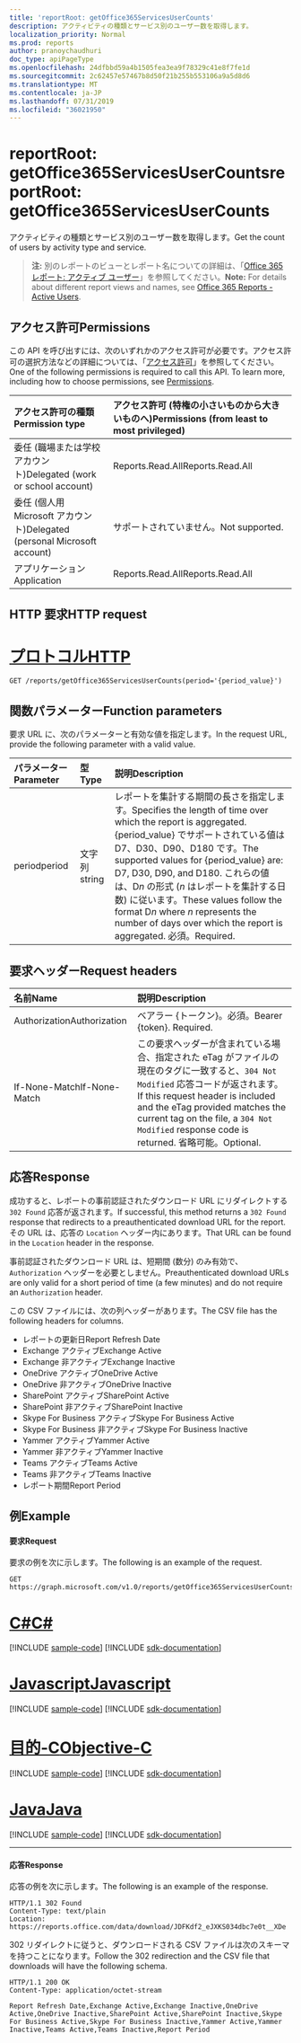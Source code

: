```yaml
---
title: 'reportRoot: getOffice365ServicesUserCounts'
description: アクティビティの種類とサービス別のユーザー数を取得します。
localization_priority: Normal
ms.prod: reports
author: pranoychaudhuri
doc_type: apiPageType
ms.openlocfilehash: 24dfbbd59a4b1505fea3ea9f78329c41e8f7fe1d
ms.sourcegitcommit: 2c62457e57467b8d50f21b255b553106a9a5d8d6
ms.translationtype: MT
ms.contentlocale: ja-JP
ms.lasthandoff: 07/31/2019
ms.locfileid: "36021950"
---
```

# <a name="reportroot-getoffice365servicesusercounts"></a><span data-ttu-id="fd668-103">reportRoot: getOffice365ServicesUserCounts</span><span class="sxs-lookup"><span data-stu-id="fd668-103">reportRoot: getOffice365ServicesUserCounts</span></span>

<span data-ttu-id="fd668-104">アクティビティの種類とサービス別のユーザー数を取得します。</span><span class="sxs-lookup"><span data-stu-id="fd668-104">Get the count of users by activity type and service.</span></span>

> <span data-ttu-id="fd668-105">**注:** 別のレポートのビューとレポート名についての詳細は、「[Office 365 レポート: アクティブ ユーザー](https://support.office.com/client/Active-Users-fc1cf1d0-cd84-43fd-adb7-a4c4dfa8112d)」を参照してください。</span><span class="sxs-lookup"><span data-stu-id="fd668-105">**Note:** For details about different report views and names, see [Office 365 Reports - Active Users](https://support.office.com/client/Active-Users-fc1cf1d0-cd84-43fd-adb7-a4c4dfa8112d).</span></span>

## <a name="permissions"></a><span data-ttu-id="fd668-106">アクセス許可</span><span class="sxs-lookup"><span data-stu-id="fd668-106">Permissions</span></span>

<span data-ttu-id="fd668-p101">この API を呼び出すには、次のいずれかのアクセス許可が必要です。アクセス許可の選択方法などの詳細については、「[アクセス許可](/graph/permissions-reference)」を参照してください。</span><span class="sxs-lookup"><span data-stu-id="fd668-p101">One of the following permissions is required to call this API. To learn more, including how to choose permissions, see [Permissions](/graph/permissions-reference).</span></span>

| <span data-ttu-id="fd668-109">アクセス許可の種類</span><span class="sxs-lookup"><span data-stu-id="fd668-109">Permission type</span></span>                        | <span data-ttu-id="fd668-110">アクセス許可 (特権の小さいものから大きいものへ)</span><span class="sxs-lookup"><span data-stu-id="fd668-110">Permissions (from least to most privileged)</span></span> |
| :------------------------------------- | :--------------------------------------- |
| <span data-ttu-id="fd668-111">委任 (職場または学校アカウント)</span><span class="sxs-lookup"><span data-stu-id="fd668-111">Delegated (work or school account)</span></span>     | <span data-ttu-id="fd668-112">Reports.Read.All</span><span class="sxs-lookup"><span data-stu-id="fd668-112">Reports.Read.All</span></span>                         |
| <span data-ttu-id="fd668-113">委任 (個人用 Microsoft アカウント)</span><span class="sxs-lookup"><span data-stu-id="fd668-113">Delegated (personal Microsoft account)</span></span> | <span data-ttu-id="fd668-114">サポートされていません。</span><span class="sxs-lookup"><span data-stu-id="fd668-114">Not supported.</span></span>                           |
| <span data-ttu-id="fd668-115">アプリケーション</span><span class="sxs-lookup"><span data-stu-id="fd668-115">Application</span></span>                            | <span data-ttu-id="fd668-116">Reports.Read.All</span><span class="sxs-lookup"><span data-stu-id="fd668-116">Reports.Read.All</span></span>                         |

## <a name="http-request"></a><span data-ttu-id="fd668-117">HTTP 要求</span><span class="sxs-lookup"><span data-stu-id="fd668-117">HTTP request</span></span>


# <a name="httptabhttp"></a>[<span data-ttu-id="fd668-118">プロトコル</span><span class="sxs-lookup"><span data-stu-id="fd668-118">HTTP</span></span>](#tab/http)
<!-- { "blockType": "ignored" } --> 

```http
GET /reports/getOffice365ServicesUserCounts(period='{period_value}')
```

## <a name="function-parameters"></a><span data-ttu-id="fd668-119">関数パラメーター</span><span class="sxs-lookup"><span data-stu-id="fd668-119">Function parameters</span></span>

<span data-ttu-id="fd668-120">要求 URL に、次のパラメーターと有効な値を指定します。</span><span class="sxs-lookup"><span data-stu-id="fd668-120">In the request URL, provide the following parameter with a valid value.</span></span>

| <span data-ttu-id="fd668-121">パラメーター</span><span class="sxs-lookup"><span data-stu-id="fd668-121">Parameter</span></span> | <span data-ttu-id="fd668-122">型</span><span class="sxs-lookup"><span data-stu-id="fd668-122">Type</span></span>   | <span data-ttu-id="fd668-123">説明</span><span class="sxs-lookup"><span data-stu-id="fd668-123">Description</span></span>                              |
| :-------- | :----- | :--------------------------------------- |
| <span data-ttu-id="fd668-124">period</span><span class="sxs-lookup"><span data-stu-id="fd668-124">period</span></span>    | <span data-ttu-id="fd668-125">文字列</span><span class="sxs-lookup"><span data-stu-id="fd668-125">string</span></span> | <span data-ttu-id="fd668-126">レポートを集計する期間の長さを指定します。</span><span class="sxs-lookup"><span data-stu-id="fd668-126">Specifies the length of time over which the report is aggregated.</span></span> <span data-ttu-id="fd668-127">{period_value} でサポートされている値は D7、D30、D90、D180 です。</span><span class="sxs-lookup"><span data-stu-id="fd668-127">The supported values for {period_value} are: D7, D30, D90, and D180.</span></span> <span data-ttu-id="fd668-128">これらの値は、D*n* の形式 (*n* はレポートを集計する日数) に従います。</span><span class="sxs-lookup"><span data-stu-id="fd668-128">These values follow the format D*n* where *n* represents the number of days over which the report is aggregated.</span></span> <span data-ttu-id="fd668-129">必須。</span><span class="sxs-lookup"><span data-stu-id="fd668-129">Required.</span></span> |

## <a name="request-headers"></a><span data-ttu-id="fd668-130">要求ヘッダー</span><span class="sxs-lookup"><span data-stu-id="fd668-130">Request headers</span></span>

| <span data-ttu-id="fd668-131">名前</span><span class="sxs-lookup"><span data-stu-id="fd668-131">Name</span></span>          | <span data-ttu-id="fd668-132">説明</span><span class="sxs-lookup"><span data-stu-id="fd668-132">Description</span></span>                              |
| :------------ | :--------------------------------------- |
| <span data-ttu-id="fd668-133">Authorization</span><span class="sxs-lookup"><span data-stu-id="fd668-133">Authorization</span></span> | <span data-ttu-id="fd668-p103">ベアラー {トークン}。必須。</span><span class="sxs-lookup"><span data-stu-id="fd668-p103">Bearer {token}. Required.</span></span>                |
| <span data-ttu-id="fd668-136">If-None-Match</span><span class="sxs-lookup"><span data-stu-id="fd668-136">If-None-Match</span></span> | <span data-ttu-id="fd668-137">この要求ヘッダーが含まれている場合、指定された eTag がファイルの現在のタグに一致すると、`304 Not Modified` 応答コードが返されます。</span><span class="sxs-lookup"><span data-stu-id="fd668-137">If this request header is included and the eTag provided matches the current tag on the file, a `304 Not Modified` response code is returned.</span></span> <span data-ttu-id="fd668-138">省略可能。</span><span class="sxs-lookup"><span data-stu-id="fd668-138">Optional.</span></span> |

## <a name="response"></a><span data-ttu-id="fd668-139">応答</span><span class="sxs-lookup"><span data-stu-id="fd668-139">Response</span></span>

<span data-ttu-id="fd668-140">成功すると、レポートの事前認証されたダウンロード URL にリダイレクトする `302 Found` 応答が返されます。</span><span class="sxs-lookup"><span data-stu-id="fd668-140">If successful, this method returns a `302 Found` response that redirects to a preauthenticated download URL for the report.</span></span> <span data-ttu-id="fd668-141">その URL は、応答の `Location` ヘッダー内にあります。</span><span class="sxs-lookup"><span data-stu-id="fd668-141">That URL can be found in the `Location` header in the response.</span></span>

<span data-ttu-id="fd668-142">事前認証されたダウンロード URL は、短期間 (数分) のみ有効で、`Authorization` ヘッダーを必要としません。</span><span class="sxs-lookup"><span data-stu-id="fd668-142">Preauthenticated download URLs are only valid for a short period of time (a few minutes) and do not require an `Authorization` header.</span></span>

<span data-ttu-id="fd668-143">この CSV ファイルには、次の列ヘッダーがあります。</span><span class="sxs-lookup"><span data-stu-id="fd668-143">The CSV file has the following headers for columns.</span></span>

- <span data-ttu-id="fd668-144">レポートの更新日</span><span class="sxs-lookup"><span data-stu-id="fd668-144">Report Refresh Date</span></span>
- <span data-ttu-id="fd668-145">Exchange アクティブ</span><span class="sxs-lookup"><span data-stu-id="fd668-145">Exchange Active</span></span>
- <span data-ttu-id="fd668-146">Exchange 非アクティブ</span><span class="sxs-lookup"><span data-stu-id="fd668-146">Exchange Inactive</span></span>
- <span data-ttu-id="fd668-147">OneDrive アクティブ</span><span class="sxs-lookup"><span data-stu-id="fd668-147">OneDrive Active</span></span>
- <span data-ttu-id="fd668-148">OneDrive 非アクティブ</span><span class="sxs-lookup"><span data-stu-id="fd668-148">OneDrive Inactive</span></span>
- <span data-ttu-id="fd668-149">SharePoint アクティブ</span><span class="sxs-lookup"><span data-stu-id="fd668-149">SharePoint Active</span></span>
- <span data-ttu-id="fd668-150">SharePoint 非アクティブ</span><span class="sxs-lookup"><span data-stu-id="fd668-150">SharePoint Inactive</span></span>
- <span data-ttu-id="fd668-151">Skype For Business アクティブ</span><span class="sxs-lookup"><span data-stu-id="fd668-151">Skype For Business Active</span></span>
- <span data-ttu-id="fd668-152">Skype For Business 非アクティブ</span><span class="sxs-lookup"><span data-stu-id="fd668-152">Skype For Business Inactive</span></span>
- <span data-ttu-id="fd668-153">Yammer アクティブ</span><span class="sxs-lookup"><span data-stu-id="fd668-153">Yammer Active</span></span>
- <span data-ttu-id="fd668-154">Yammer 非アクティブ</span><span class="sxs-lookup"><span data-stu-id="fd668-154">Yammer Inactive</span></span>
- <span data-ttu-id="fd668-155">Teams アクティブ</span><span class="sxs-lookup"><span data-stu-id="fd668-155">Teams Active</span></span>
- <span data-ttu-id="fd668-156">Teams 非アクティブ</span><span class="sxs-lookup"><span data-stu-id="fd668-156">Teams Inactive</span></span>
- <span data-ttu-id="fd668-157">レポート期間</span><span class="sxs-lookup"><span data-stu-id="fd668-157">Report Period</span></span>

## <a name="example"></a><span data-ttu-id="fd668-158">例</span><span class="sxs-lookup"><span data-stu-id="fd668-158">Example</span></span>

#### <a name="request"></a><span data-ttu-id="fd668-159">要求</span><span class="sxs-lookup"><span data-stu-id="fd668-159">Request</span></span>

<span data-ttu-id="fd668-160">要求の例を次に示します。</span><span class="sxs-lookup"><span data-stu-id="fd668-160">The following is an example of the request.</span></span>

<!--{
  "blockType": "request",
  "isComposable": true,
  "name": "reportroot_getoffice365servicesusercounts"
}-->

```http
GET https://graph.microsoft.com/v1.0/reports/getOffice365ServicesUserCounts(period='D7')
```
# <a name="ctabcsharp"></a>[<span data-ttu-id="fd668-161">C#</span><span class="sxs-lookup"><span data-stu-id="fd668-161">C#</span></span>](#tab/csharp)
[!INCLUDE [sample-code](../includes/snippets/csharp/reportroot-getoffice365servicesusercounts-csharp-snippets.md)]
[!INCLUDE [sdk-documentation](../includes/snippets/snippets-sdk-documentation-link.md)]

# <a name="javascripttabjavascript"></a>[<span data-ttu-id="fd668-162">Javascript</span><span class="sxs-lookup"><span data-stu-id="fd668-162">Javascript</span></span>](#tab/javascript)
[!INCLUDE [sample-code](../includes/snippets/javascript/reportroot-getoffice365servicesusercounts-javascript-snippets.md)]
[!INCLUDE [sdk-documentation](../includes/snippets/snippets-sdk-documentation-link.md)]

# <a name="objective-ctabobjc"></a>[<span data-ttu-id="fd668-163">目的-C</span><span class="sxs-lookup"><span data-stu-id="fd668-163">Objective-C</span></span>](#tab/objc)
[!INCLUDE [sample-code](../includes/snippets/objc/reportroot-getoffice365servicesusercounts-objc-snippets.md)]
[!INCLUDE [sdk-documentation](../includes/snippets/snippets-sdk-documentation-link.md)]

# <a name="javatabjava"></a>[<span data-ttu-id="fd668-164">Java</span><span class="sxs-lookup"><span data-stu-id="fd668-164">Java</span></span>](#tab/java)
[!INCLUDE [sample-code](../includes/snippets/java/reportroot-getoffice365servicesusercounts-java-snippets.md)]
[!INCLUDE [sdk-documentation](../includes/snippets/snippets-sdk-documentation-link.md)]

---


#### <a name="response"></a><span data-ttu-id="fd668-165">応答</span><span class="sxs-lookup"><span data-stu-id="fd668-165">Response</span></span>

<span data-ttu-id="fd668-166">応答の例を次に示します。</span><span class="sxs-lookup"><span data-stu-id="fd668-166">The following is an example of the response.</span></span>

<!-- {
  "blockType": "response",
  "truncated": true,
  "@odata.type": "microsoft.graph.report"
} -->

```http
HTTP/1.1 302 Found
Content-Type: text/plain
Location: https://reports.office.com/data/download/JDFKdf2_eJXKS034dbc7e0t__XDe
```

<span data-ttu-id="fd668-167">302 リダイレクトに従うと、ダウンロードされる CSV ファイルは次のスキーマを持つことになります。</span><span class="sxs-lookup"><span data-stu-id="fd668-167">Follow the 302 redirection and the CSV file that downloads will have the following schema.</span></span>

<!-- { "blockType": "ignored" } --> 

```http
HTTP/1.1 200 OK
Content-Type: application/octet-stream

Report Refresh Date,Exchange Active,Exchange Inactive,OneDrive Active,OneDrive Inactive,SharePoint Active,SharePoint Inactive,Skype For Business Active,Skype For Business Inactive,Yammer Active,Yammer Inactive,Teams Active,Teams Inactive,Report Period
```
<!-- uuid: 8fcb5dbc-d5aa-4681-8e31-b001d5168d79 
2015-10-25 14:57:30 UTC -->
<!-- {
  "type": "#page.annotation",
  "description": "Example",
  "keywords": "",
  "section": "documentation",
  "tocPath": "",
  "suppressions": [
  ]
}-->
